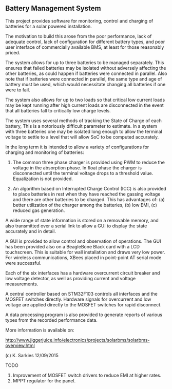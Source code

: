 Battery Management System
-------------------------

This project provides software for monitoring, control and charging of batteries
for a solar powered installation.

The motivation to build this arose from the poor performance, lack of
adequate control, lack of configuration for different battery types, and poor
user interface of commercially available BMS, at least for those reasonably
priced.

The system allows for up to three batteries to be managed separately. This
ensures that failed batteries may be isolated without adversely affecting the
other batteries, as could happen if batteries were connected in parallel. Also
note that if batteries were connected in parallel, the same type and age of
battery must be used, which would necessitate changing all batteries if one were
to fail.

The system also allows for up to two loads so that critical low current loads
may be kept running after high current loads are disconnected in the event
that all batteries fall to critically low charge levels.

The system uses several methods of tracking the State of Charge of each battery,
This is a notoriously difficult parameter to estimate. In a system with three
batteries one may be isolated long enough to allow the terminal voltage to
settle to a level that will allow SoC to be computed accurately.

In the long term it is intended to allow a variety of configurations for
charging and monitoring of batteries:

1. The common three phase charger is provided using PWM to reduce the voltage
   in the absorption phase. In float phase the charger is disconnected until the
   terminal voltage drops to a threshold value. Equalization is not provided.

2. An algorithm based on Interrupted Charge Control (ICC) is also provided to
   place batteries in rest when they have reached the gassing voltage and there
   are other batteries to be charged. This has advantages of:
   (a) better utilization of the charger among the batteries,
   (b) low EMI,
   (c) reduced gas generation.

A wide range of state information is stored on a removable memory, and also
transmitted over a serial link to allow a GUI to display the state accurately
and in detail.

A GUI is provided to allow control and observation of operations. The GUI has
been provided also on a BeagleBone Black card with a LCD touchscreen. This
is suitable for wall installation and draws very low power. For wireless
communications, XBees placed in point-point AT serial mode were successful.

Each of the six interfaces has a hardware overcurrent circuit breaker and low
voltage detector, as well as providing current and voltage measurements.

A central controller based on STM32F103 controls all interfaces and the MOSFET
switches directly. Hardware signals for overcurrent and low voltage are applied
directly to the MOSFET switches for rapid disconnect.

A data processing program is also provided to generate reports of various types
from the recorded performance data.

More information is available on:

http://www.jiggerjuice.info/electronics/projects/solarbms/solarbms-overview.html

(c) K. Sarkies 12/09/2015

TODO

1. Improvement of MOSFET switch drivers to reduce EMI at higher rates.
2. MPPT regulator for the panel.

